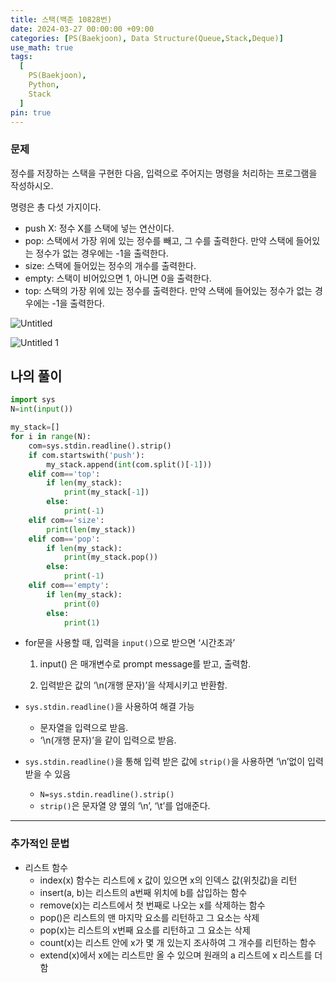 ```yaml
---
title: 스택(백준 10828번)
date: 2024-03-27 00:00:00 +09:00
categories: [PS(Baekjoon), Data Structure(Queue,Stack,Deque)]
use_math: true
tags:
  [
    PS(Baekjoon),
    Python,
    Stack
  ]
pin: true
---
```


### 문제

정수를 저장하는 스택을 구현한 다음, 입력으로 주어지는 명령을 처리하는 프로그램을 작성하시오.

명령은 총 다섯 가지이다.

- push X: 정수 X를 스택에 넣는 연산이다.
- pop: 스택에서 가장 위에 있는 정수를 빼고, 그 수를 출력한다. 만약 스택에 들어있는 정수가 없는 경우에는 -1을 출력한다.
- size: 스택에 들어있는 정수의 개수를 출력한다.
- empty: 스택이 비어있으면 1, 아니면 0을 출력한다.
- top: 스택의 가장 위에 있는 정수를 출력한다. 만약 스택에 들어있는 정수가 없는 경우에는 -1을 출력한다.

![Untitled](https://github.com/gihuni99/gihuni99.github.io/assets/90080065/f74c9da5-237b-40d7-bfaf-42d0d8744c8b)

![Untitled 1](https://github.com/gihuni99/gihuni99.github.io/assets/90080065/fb44d7ed-8fcf-49ef-8924-21a9914416af)

## 나의 풀이

```python
import sys
N=int(input())

my_stack=[]
for i in range(N):
    com=sys.stdin.readline().strip()
    if com.startswith('push'):
        my_stack.append(int(com.split()[-1]))
    elif com=='top':
        if len(my_stack):
            print(my_stack[-1])
        else:
            print(-1)
    elif com=='size':
        print(len(my_stack))
    elif com=='pop':
        if len(my_stack):
            print(my_stack.pop())
        else:
            print(-1)
    elif com=='empty':
        if len(my_stack):
            print(0)
        else:
            print(1)
```

- for문을 사용할 때, 입력을 `input()`으로 받으면 ‘시간초과’
    
    1. input() 은 매개변수로 prompt message를 받고, 출력함.
    
    2. 입력받은 값의 ‘\n(개행 문자)’을 삭제시키고 반환함.
    
- `sys.stdin.readline()`을 사용하여 해결 가능
    - 문자열을 입력으로 받음.
    - ‘\n(개행 문자)’을 같이 입력으로 받음.
- `sys.stdin.readline()`을 통해 입력 받은 값에 `strip()`을 사용하면 ‘\n’없이 입력 받을 수 있음
    - `N=sys.stdin.readline().strip()`
    - `strip()`은 문자열 양 옆의 ‘\n’, ‘\t’를 업애준다.

---

### 추가적인 문법

- 리스트 함수
    - index(x) 함수는 리스트에 x 값이 있으면 x의 인덱스 값(위칫값)을 리턴
    - insert(a, b)는 리스트의 a번째 위치에 b를 삽입하는 함수
    - remove(x)는 리스트에서 첫 번째로 나오는 x를 삭제하는 함수
    - pop()은 리스트의 맨 마지막 요소를 리턴하고 그 요소는 삭제
    - pop(x)는 리스트의 x번째 요소를 리턴하고 그 요소는 삭제
    - count(x)는 리스트 안에 x가 몇 개 있는지 조사하여 그 개수를 리턴하는 함수
    - extend(x)에서 x에는 리스트만 올 수 있으며 원래의 a 리스트에 x 리스트를 더함